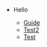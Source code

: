 <!-- docs/_sidebar.md -->

* Hello

    * [Guide](guide.md)
    * [Test2](README.md)
    * [Test](test.md)

